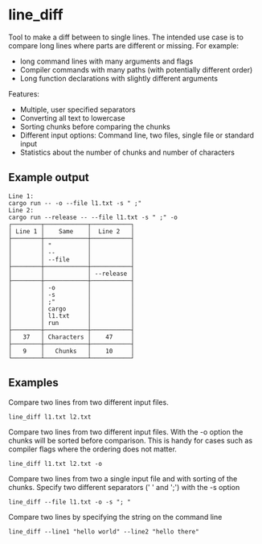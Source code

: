 # line_diff
Tool to make a diff between to single lines. The intended use case is to compare long lines where parts are different or missing.
For example:
* long command lines with many arguments and flags
* Compiler commands with many paths (with potentially different order)
* Long function declarations with slightly different arguments

Features:
* Multiple, user specified separators
* Converting all text to lowercase
* Sorting chunks before comparing the chunks
* Different input options: Command line, two files, single file or standard input
* Statistics about the number of chunks and number of characters

## Example output
```
Line 1: 
cargo run -- -o --file l1.txt -s " ;"
Line 2:
cargo run --release -- --file l1.txt -s " ;" -o
┌────────┬────────────┬───────────┐
│ Line 1 │    Same    │  Line 2   │
├────────┼────────────┼───────────┤
│        │ "          │           │
│        │ --         │           │
│        │ --file     │           │
├────────┼────────────┼───────────┤
│        │            │ --release │
├────────┼────────────┼───────────┤
│        │ -o         │           │
│        │ -s         │           │
│        │ ;"         │           │
│        │ cargo      │           │
│        │ l1.txt     │           │
│        │ run        │           │
├────────┼────────────┼───────────┤
│   37   │ Characters │    47     │
├────────┼────────────┼───────────┤
│   9    │   Chunks   │    10     │
└────────┴────────────┴───────────┘
```

## Examples
Compare two lines from two different input files.
```
line_diff l1.txt l2.txt
```

Compare two lines from two different input files. With the -o option the chunks will be sorted before comparison.
This is handy for cases such as compiler flags where the ordering does not matter.
```
line_diff l1.txt l2.txt -o
```

Compare two lines from two a single input file and with sorting of the chunks. 
Specify two different separators (' ' and ';') with the -s option
```
line_diff --file l1.txt -o -s "; "
```

Compare two lines by specifying the string on the command line
```
line_diff --line1 "hello world" --line2 "hello there"
```